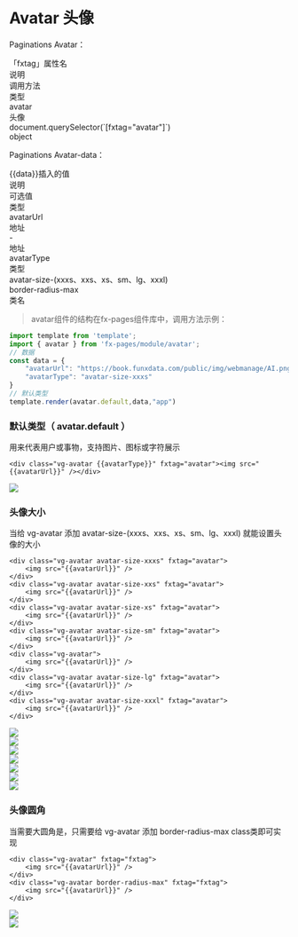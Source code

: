 # Avatar 头像

Paginations Avatar：

<div class="vg-tables tables-wrap tables-aoto-scroller rowcolumn mb-16">
    <div class="vg-tables-header bg-gray-200 border-radius-xl">
        <div class="tables-col">「fxtag」属性名</div>
        <div class="tables-col">说明</div>
        <div class="tables-col tables-width-xl">调用方法</div>
        <div class="tables-col tables-width-last">类型</div>
    </div>
    <div class="vg-tables-body">
        <div class="tables-body-scroller">
            <div class="tables-row">
                <div class="tables-col">avatar</div>
                <div class="tables-col">头像</div>
                <div class="tables-col tables-width-xl">document.querySelector(`[fxtag="avatar"]`)</div>
                <div class="tables-col tables-width-last">object</div>
            </div>
        </div>
    </div>
</div>

Paginations Avatar-data：

<div class="vg-tables tables-wrap tables-aoto-scroller rowcolumn mb-16">
    <div class="vg-tables-header bg-gray-200 border-radius-xl">
        <div class="tables-col">{{data}}插入的值</div>
        <div class="tables-col">说明</div>
        <div class="tables-col">可选值</div>
        <div class="tables-col tables-col-last">类型</div>
    </div>
    <div class="vg-tables-body">
        <div class="tables-body-scroller">
            <div class="tables-row">
                <div class="tables-col">avatarUrl</div>
                <div class="tables-col">地址</div>
                <div class="tables-col">-</div>
                <div class="tables-col tables-col-last">地址</div>
            </div>
            <div class="tables-row">
                <div class="tables-col">avatarType</div>
                <div class="tables-col">类型</div>
                <div class="tables-col">
                    avatar-size-(xxxs、xxs、xs、sm、lg、xxxl) <br>
                    border-radius-max
                </div>
                <div class="tables-col tables-col-last">类名</div>
            </div>
        </div>
    </div>
</div>

> avatar组件的结构在fx-pages组件库中，调用方法示例：

```typeScript
import template from 'template';
import { avatar } from 'fx-pages/module/avatar';
// 数据
const data = {
    "avatarUrl": "https://book.funxdata.com/public/img/webmanage/AI.png",
    "avatarType": "avatar-size-xxxs"
}
// 默认类型
template.render(avatar.default,data,"app")

```

### 默认类型（ avatar.default ）

用来代表用户或事物，支持图片、图标或字符展示

<section class='row justify-center pcol-10 prow-20 border-radius-md box-shadow-all mb-16'>
  <div class="col-6 pcol-10">

    <div class="vg-avatar {{avatarType}}" fxtag="avatar"><img src="{{avatarUrl}}" /></div>

  </div>
  
  <div class="col-6 row align-center justify-center pcol-10">
    <div class="vg-avatar {{avatarType}}" fxtag="avatar">
        <img src="https://book.funxdata.com/public/img/webmanage/AI.png" />
    </div>
  </div>

</section>

### 头像大小

当给 vg-avatar 添加 avatar-size-(xxxs、xxs、xs、sm、lg、xxxl) 就能设置头像的大小

<section class='row justify-center pcol-10 prow-20 border-radius-md box-shadow-all mb-16'>
  <div class="col-6 pcol-10">

    <div class="vg-avatar avatar-size-xxxs" fxtag="avatar">
        <img src="{{avatarUrl}}" />
    </div>
    <div class="vg-avatar avatar-size-xxs" fxtag="avatar">
        <img src="{{avatarUrl}}" />
    </div>
    <div class="vg-avatar avatar-size-xs" fxtag="avatar">
        <img src="{{avatarUrl}}" />
    </div>
    <div class="vg-avatar avatar-size-sm" fxtag="avatar">
        <img src="{{avatarUrl}}" />
    </div>
    <div class="vg-avatar">
        <img src="{{avatarUrl}}" />
    </div>
    <div class="vg-avatar avatar-size-lg" fxtag="avatar">
        <img src="{{avatarUrl}}" />
    </div>
    <div class="vg-avatar avatar-size-xxxl" fxtag="avatar">
        <img src="{{avatarUrl}}" />
    </div>

  </div>
  
  <div class="col-6 row align-center justify-center pcol-10">
    <div class="vg-avatar avatar-size-xxxs m-4" fxtag="fxtag">
        <img src="https://book.funxdata.com/public/img/webmanage/AI.png" />
    </div>
    <div class="vg-avatar avatar-size-xxs m-4" fxtag="fxtag">
        <img src="https://book.funxdata.com/public/img/webmanage/AI.png" />
    </div>
    <div class="vg-avatar avatar-size-xs m-4" fxtag="fxtag">
        <img src="https://book.funxdata.com/public/img/webmanage/AI.png" />
    </div>
    <div class="vg-avatar avatar-size-sm m-4" fxtag="fxtag">
        <img src="https://book.funxdata.com/public/img/webmanage/AI.png" />
    </div>
    <div class="vg-avatar m-4" fxtag="fxtag">
        <img src="https://book.funxdata.com/public/img/webmanage/AI.png" />
    </div>
    <div class="vg-avatar avatar-size-lg m-4" fxtag="fxtag">
        <img src="https://book.funxdata.com/public/img/webmanage/AI.png" />
    </div>
    <div class="vg-avatar avatar-size-xxxl m-4" fxtag="fxtag">
        <img src="https://book.funxdata.com/public/img/webmanage/AI.png" />
    </div>
  </div>

</section>


### 头像圆角
 
当需要大圆角是，只需要给 vg-avatar 添加 border-radius-max class类即可实现

<section class='row justify-center pcol-10 prow-20 border-radius-md box-shadow-all mb-16'>
  <div class="col-6 pcol-10">

    <div class="vg-avatar" fxtag="fxtag">
        <img src="{{avatarUrl}}" />
    </div>
    <div class="vg-avatar border-radius-max" fxtag="fxtag">
        <img src="{{avatarUrl}}" />
    </div>

  </div>
  
  <div class="col-6 row align-center justify-center pcol-10">
    <div class="vg-avatar m-4" fxtag="fxtag">
        <img src="https://book.funxdata.com/public/img/webmanage/AI.png" />
    </div>
    <div class="vg-avatar border-radius-max m-4" fxtag="fxtag">
        <img src="https://book.funxdata.com/public/img/webmanage/AI.png" />
    </div>
  </div>

</section>